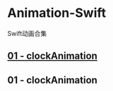 # Animation-Swift
Swift动画合集

<h2><a href="#C1">01 - clockAnimation</a></h2>

<h2><a name ="C1">01 - clockAnimation</a></h2>
